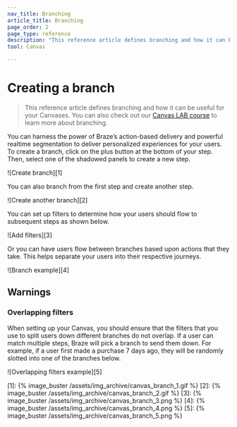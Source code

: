 ```yaml
---
nav_title: Branching
article_title: Branching
page_order: 2
page_type: reference
description: "This reference article defines branching and how it can be useful for your Canvases."
tool: Canvas

---
```


# Creating a branch

> This reference article defines branching and how it can be useful for your Canvases. You can also check out our [Canvas LAB course](https://lab.braze.com/canvas-course) to learn more about branching.

You can harness the power of Braze’s action-based delivery and powerful realtime segmentation to deliver personalized experiences for your users. To create a branch, click on the <i class="fas fa-plus-circle"></i> plus button at the bottom of your step. Then, select one of the shadowed panels to create a new step.

![Create branch][1]

You can also branch from the first step and create another step.

![Create another branch][2]

You can set up filters to determine how your users should flow to subsequent steps as shown below.

![Add filters][3]

Or you can have users flow between branches based upon actions that they take. This helps separate your users into their respective journeys. 

![Branch example][4]

## Warnings

### Overlapping filters

When setting up your Canvas, you should ensure that the filters that you use to split users down different branches do not overlap. If a user can match multiple steps, Braze will pick a branch to send them down. For example, if a user first made a purchase 7 days ago, they will be randomly slotted into one of the branches below.

![Overlapping filters example][5]

[1]: {% image_buster /assets/img_archive/canvas_branch_1.gif %}
[2]: {% image_buster /assets/img_archive/canvas_branch_2.gif %}
[3]: {% image_buster /assets/img_archive/canvas_branch_3.png %}
[4]: {% image_buster /assets/img_archive/canvas_branch_4.png %}
[5]: {% image_buster /assets/img_archive/canvas_branch_5.png %}